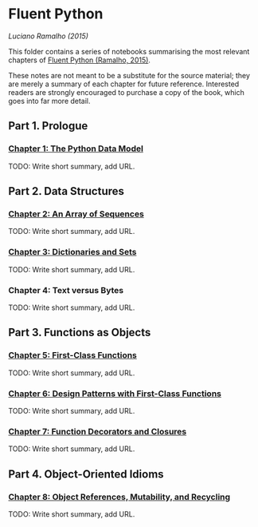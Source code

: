 # Fluent Python
*Luciano Ramalho (2015)*

This folder contains a series of notebooks summarising the most relevant
chapters of [Fluent Python (Ramalho, 2015)](https://www.oreilly.com/library/view/fluent-python/9781491946237/).

These notes are not meant to be a substitute for the source material; they are
merely a summary of each chapter for future reference. Interested readers are
strongly encouraged to purchase a copy of the book, which goes into far more
detail.

## Part 1. Prologue

### [Chapter 1: The Python Data Model]()

TODO: Write short summary, add URL.

## Part 2. Data Structures

### [Chapter 2: An Array of Sequences]()

TODO: Write short summary, add URL.

### [Chapter 3: Dictionaries and Sets]()

TODO: Write short summary, add URL.

### Chapter 4: Text versus Bytes

TODO: Write short summary, add URL.

## Part 3. Functions as Objects

### [Chapter 5: First-Class Functions]()

TODO: Write short summary, add URL.

### [Chapter 6: Design Patterns with First-Class Functions]()

TODO: Write short summary, add URL.

### [Chapter 7: Function Decorators and Closures]()

TODO: Write short summary, add URL.

## Part 4. Object-Oriented Idioms

### [Chapter 8: Object References, Mutability, and Recycling]()

TODO: Write short summary, add URL.
